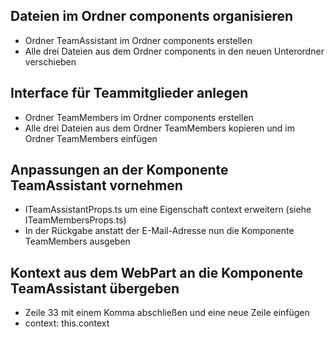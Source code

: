 ## Dateien im Ordner components organisieren
   - Ordner TeamAssistant im Ordner components erstellen
   - Alle drei Dateien aus dem Ordner components in den neuen Unterordner verschieben

## Interface für Teammitglieder anlegen
   - Ordner TeamMembers im Ordner components erstellen
   - Alle drei Dateien aus dem Ordner TeamMembers kopieren und im Ordner TeamMembers einfügen

## Anpassungen an der Komponente TeamAssistant vornehmen
   - ITeamAssistantProps.ts um eine Eigenschaft context erweitern (siehe ITeamMembersProps.ts)
   - In der Rückgabe anstatt der E-Mail-Adresse nun die Komponente TeamMembers ausgeben

## Kontext aus dem WebPart an die Komponente TeamAssistant übergeben
   - Zeile 33 mit einem Komma abschließen und eine neue Zeile einfügen
   - context: this.context